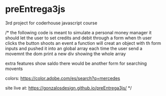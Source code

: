 # preEntrega3js
3rd project for coderhouse javascript course

/*
the following code is meant to simulate a personal money manager
it should let the user to set credits and debit through a form
when th user clicks the button shoots an event
a function will creat an object with th form inputs and pushed it into an global array
each time the user send a movemnt the dom print a new div showing the whole array

extra features
show saldo
there would be another form for searching movents

colors: https://color.adobe.com/es/search?q=mercedes

site live at: https://gonzalosdesign.github.io/preEntrega3js/
*/
